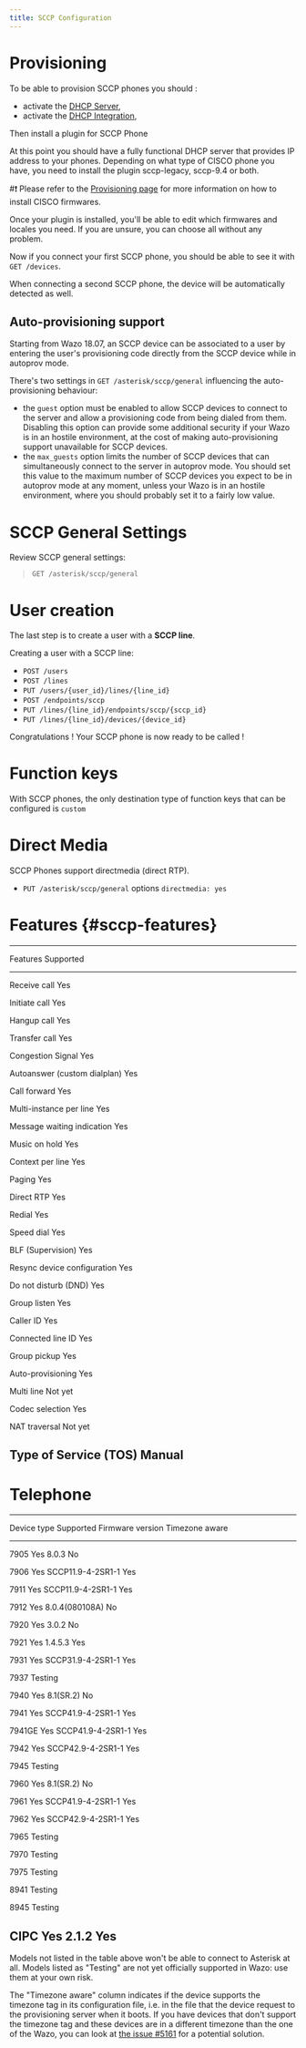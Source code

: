 ```yaml
---
title: SCCP Configuration
---
```


Provisioning
============

To be able to provision SCCP phones you should :

-   activate the [DHCP Server](/uc-doc/system/dhcp),
-   activate the [DHCP Integration](/uc-doc/administration/provisioning/adv_configuration#dhcp-integration),

Then install a plugin for SCCP Phone

At this point you should have a fully functional DHCP server that
provides IP address to your phones. Depending on what type of CISCO
phone you have, you need to install the plugin sccp-legacy, sccp-9.4 or
both.

#:exclamation: Please refer to the
[Provisioning page](/uc-doc/ecosystem/supported_devices#cisco-provisioning)
for more information on how to install CISCO firmwares.

Once your plugin is installed, you\'ll be able to edit which firmwares
and locales you need. If you are unsure, you can choose all without any
problem.

Now if you connect your first SCCP phone, you should be able to see it
with `GET /devices`.

When connecting a second SCCP phone, the device will be automatically
detected as well.

Auto-provisioning support
-------------------------

Starting from Wazo 18.07, an SCCP device can be associated to a user by
entering the user\'s provisioning code directly from the SCCP device
while in autoprov mode.

There\'s two settings in `GET /asterisk/sccp/general` influencing the
auto-provisioning behaviour:

-   the `guest` option must be enabled to allow SCCP devices to connect
    to the server and allow a provisioning code from being dialed from
    them. Disabling this option can provide some additional security if
    your Wazo is in an hostile environment, at the cost of making
    auto-provisioning support unavailable for SCCP devices.
-   the `max_guests` option limits the number of SCCP devices that can
    simultaneously connect to the server in autoprov mode. You should
    set this value to the maximum number of SCCP devices you expect to
    be in autoprov mode at any moment, unless your Wazo is in an hostile
    environment, where you should probably set it to a fairly low value.

SCCP General Settings
=====================

Review SCCP general settings:

> `GET /asterisk/sccp/general`

User creation
=============

The last step is to create a user with a **SCCP line**.

Creating a user with a SCCP line:

-   `POST /users`
-   `POST /lines`
-   `PUT /users/{user_id}/lines/{line_id}`
-   `POST /endpoints/sccp`
-   `PUT /lines/{line_id}/endpoints/sccp/{sccp_id}`
-   `PUT /lines/{line_id}/devices/{device_id}`

Congratulations ! Your SCCP phone is now ready to be called !

Function keys
=============

With SCCP phones, the only destination type of function keys that can be
configured is `custom`

Direct Media
============

SCCP Phones support directmedia (direct RTP).

-   `PUT /asterisk/sccp/general` options `directmedia: yes`

Features {#sccp-features}
========

  ------------------------------------------
  Features                       Supported
  ------------------------------ -----------
  Receive call                   Yes

  Initiate call                  Yes

  Hangup call                    Yes

  Transfer call                  Yes

  Congestion Signal              Yes

  Autoanswer (custom dialplan)   Yes

  Call forward                   Yes

  Multi-instance per line        Yes

  Message waiting indication     Yes

  Music on hold                  Yes

  Context per line               Yes

  Paging                         Yes

  Direct RTP                     Yes

  Redial                         Yes

  Speed dial                     Yes

  BLF (Supervision)              Yes

  Resync device configuration    Yes

  Do not disturb (DND)           Yes

  Group listen                   Yes

  Caller ID                      Yes

  Connected line ID              Yes

  Group pickup                   Yes

  Auto-provisioning              Yes

  Multi line                     Not yet

  Codec selection                Yes

  NAT traversal                  Not yet

  Type of Service (TOS)          Manual
  ------------------------------------------

Telephone
=========

  -------------------------------------------------------------------
  Device type   Supported     Firmware version       Timezone aware
  ------------- ------------- ---------------------- ----------------
  7905          Yes           8.0.3                  No

  7906          Yes           SCCP11.9-4-2SR1-1      Yes

  7911          Yes           SCCP11.9-4-2SR1-1      Yes

  7912          Yes           8.0.4(080108A)         No

  7920          Yes           3.0.2                  No

  7921          Yes           1.4.5.3                Yes

  7931          Yes           SCCP31.9-4-2SR1-1      Yes

  7937          Testing

  7940          Yes           8.1(SR.2)              No

  7941          Yes           SCCP41.9-4-2SR1-1      Yes

  7941GE        Yes           SCCP41.9-4-2SR1-1      Yes

  7942          Yes           SCCP42.9-4-2SR1-1      Yes

  7945          Testing

  7960          Yes           8.1(SR.2)              No

  7961          Yes           SCCP41.9-4-2SR1-1      Yes

  7962          Yes           SCCP42.9-4-2SR1-1      Yes

  7965          Testing

  7970          Testing

  7975          Testing

  8941          Testing

  8945          Testing

  CIPC          Yes           2.1.2                  Yes
  -------------------------------------------------------------------

Models not listed in the table above won\'t be able to connect to
Asterisk at all. Models listed as \"Testing\" are not yet officially
supported in Wazo: use them at your own risk.

The \"Timezone aware\" column indicates if the device supports the
timezone tag in its configuration file, i.e. in the file that the device
request to the provisioning server when it boots. If you have devices
that don\'t support the timezone tag and these devices are in a
different timezone than the one of the Wazo, you can look at [the issue
\#5161](https://projects.wazo.community/issues/5161) for a potential
solution.
